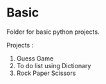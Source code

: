 # Basic
Folder for basic python projects. 

Projects :
1. Guess Game 
2. To do list using Dictionary
3. Rock Paper Scissors


